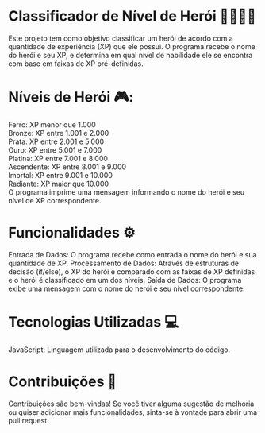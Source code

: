 # Classificador de Nível de Herói 🦸‍♂️🦸‍♀️
Este projeto tem como objetivo classificar um herói de acordo com a quantidade de experiência (XP) que ele possui. O programa recebe o nome do herói e seu XP, e determina em qual nível de habilidade ele se encontra com base em faixas de XP pré-definidas.

# Níveis de Herói 🎮:
Ferro: XP menor que 1.000  
Bronze: XP entre 1.001 e 2.000  
Prata: XP entre 2.001 e 5.000  
Ouro: XP entre 5.001 e 7.000  
Platina: XP entre 7.001 e 8.000  
Ascendente: XP entre 8.001 e 9.000  
Imortal: XP entre 9.001 e 10.000  
Radiante: XP maior que 10.000  
O programa imprime uma mensagem informando o nome do herói e seu nível de XP correspondente.

# Funcionalidades ⚙️
Entrada de Dados: O programa recebe como entrada o nome do herói e sua quantidade de XP.
Processamento de Dados: Através de estruturas de decisão (if/else), o XP do herói é comparado com as faixas de XP definidas e o herói é classificado em um dos níveis.
Saída de Dados: O programa exibe uma mensagem com o nome do herói e seu nível correspondente.
# Tecnologias Utilizadas 💻
JavaScript: Linguagem utilizada para o desenvolvimento do código.
# Contribuições 🤝
Contribuições são bem-vindas! Se você tiver alguma sugestão de melhoria ou quiser adicionar mais funcionalidades, sinta-se à vontade para abrir uma pull request.
